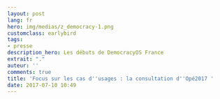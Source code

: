 ```yaml
---
layout: post
lang: fr
hero: img/medias/z_democracy-1.png
customclass: earlybird
tags:
- presse
description_hero: Les débuts de DemocracyOS France
extrait: "."
auteur: ''
comments: true
title: 'Focus sur les cas d''usages : la consultation d''Opé2017 '
date: 2017-07-10 10:49
---
```

